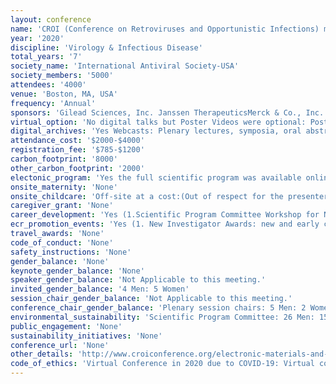 ```yaml
---
layout: conference 
name: 'CROI (Conference on Retroviruses and Opportunistic Infections) meeting'
year: '2020'
discipline: 'Virology & Infectious Disease'
total_years: '7'
society_name: 'International Antiviral Society-USA'
society_members: '5000'
attendees: '4000'
venue: 'Boston, MA, USA'
frequency: 'Annual'
sponsors: 'Gilead Sciences, Inc. Janssen TherapeuticsMerck & Co., Inc. ViiV Healthcare, Additional support has been provided by AbbVie Inc. Theratechnologies Inc.'
virtual_option: 'No digital talks but Poster Videos were optional: Poster presenters may upload a short video (up to 5-minute description) of their research. Poster presenter videos are available to attendees during the conference via the CROI Mobile App and to the public after the conference on the CROI website.'
digital_archives: 'Yes Webcasts: Plenary lectures, symposia, oral abstract sessions, and themed discussions will be available as webcasts within 24 hours of the end of the relevant session. Webcasts are also available as streaming videos for the Apple iPad and iPhone .Visit www .CROIconference .org or www .CROIwebcasts .org to access the CROI webcasts. '
attendance_cost: '$2000-$4000'
registration_fee: '$785-$1200'
carbon_footprint: '8000'
other_carbon_footprint: '2000'
electonic_program: 'Yes the full scientific program was available online as a .pdf file and an App:The CROI 2020 Mobile App has many features to enhance your conference experience, including to:    • View abstracts   • Find information about speakers and other CROI attendees    • Contact and communicate with other CROI attendees    • Create a personal calendar of the sessions you plan to attend    • Email session notes    • Receive the latest changes to the CROI program    • View electronic posters and video descriptions of presentationsThe Mobile App is compatible with iOS and Android devices .'
onsite_maternity: 'None'
onsite_childcare: 'Off-site at a cost:(Out of respect for the presenters and conference attendees, children are not permitted in meeting rooms, including the poster halls . If you require child care services, you may refer to the following resources suggested by local hosts . You may also contact the concierge of your hotel. The following list is provided by Signature Boston as a courtesy only .Boston Sitter Company: www .bostonsitterco .com/services Care.com: www.care.com)'
caregiver_grant: 'None'
career_development: 'Yes (1.Scientific Program Committee Workshop for New Investigators and Trainees)'
ecr_promotion_events: 'Yes (1. New Investigator Awards: new and early career investigators working in HIV research to help them further their education and to network with other researchers in the field . New Investigator Scholarship awardees are presenting authors on accepted abstracts and have been highly recommended by their mentors   2. International Investigator Awards: CROI offers scholarships to international investigators and community educators working in resource-limited countries who would otherwise be unable to attend CROI . Through their applications and letters of recommendation, these awardees have shown that they will greatly benefit from the opportunity to participate in CROI)'
travel_awards: 'None'
code_of_conduct: 'None'
safety_instructions: 'None'
gender_balance: 'None'
keynote_gender_balance: 'None'
speaker_gender_balance: 'Not Applicable to this meeting.'
invited_gender_balance: '4 Men: 5 Women'
session_chair_gender_balance: 'Not Applicable to this meeting.'
conference_chair_gender_balance: 'Plenary session chairs: 5 Men: 2 Women, Oral Session chairs:13 Men: 13 Women'
environmental_sustainability: 'Scientific Program Committee: 26 Men: 15 Women'
public_engagement: 'None'
sustainability_initiatives: 'None'
conference_url: 'None'
other_details: 'http://www.croiconference.org/electronic-materials-and-evaluations'
code_of_ethics: 'Virtual Conference in 2020 due to COVID-19: Virtual conferencing FAQ:http://www.croiconference.org/virtual-croi-faq'
---
```


